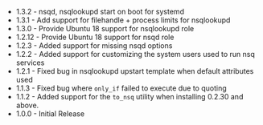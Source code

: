 * 1.3.2 - nsqd, nsqlookupd start on boot for systemd
* 1.3.1 - Add support for filehandle + process limits for nsqlookupd
* 1.3.0 - Provide Ubuntu 18 support for nsqlookupd role
* 1.2.12 - Provide Ubuntu 18 support for nsqd role
* 1.2.3 - Added support for missing nsqd options
* 1.2.2 - Added support for customizing the system users used to run nsq services
* 1.2.1 - Fixed bug in nsqlookupd upstart template when default attributes used
* 1.1.3 - Fixed bug where `only_if` failed to execute due to quoting
* 1.1.2 - Added support for the `to_nsq` utility when installing 0.2.30 and above.
* 1.0.0 - Initial Release
